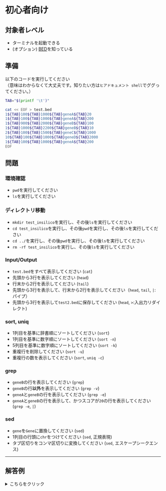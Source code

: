 # 初心者向け

## 対象者レベル

- ターミナルを起動できる
- (オプション) [BED](https://m.ensembl.org/info/website/upload/bed.html)を知っている

## 準備

以下のコードを実行してください  
（意味はわからなくて大丈夫です。知りたい方は`ヒアドキュメント shell`でググってください。）

```sh
TAB="$(printf '\t')"

cat << EOF > test.bed
1${TAB}100${TAB}1000${TAB}geneA${TAB}20
1${TAB}100${TAB}1000${TAB}geneA${TAB}200
1${TAB}900${TAB}2000${TAB}geneB${TAB}100
1${TAB}1000${TAB}2200${TAB}geneB${TAB}10
2${TAB}100${TAB}1500${TAB}geneC${TAB}1000
10${TAB}100${TAB}1000${TAB}geneD${TAB}2000
1${TAB}100${TAB}1000${TAB}geneA${TAB}200
EOF
```


## 問題

### 環境確認

- `pwd`を実行してください
- `ls`を実行してください

### ディレクトリ移動

- `mkdir test_insilico`を実行し、その後`ls`を実行してください
- `cd test_insilico`を実行し、その後`pwd`を実行し、その後`ls`を実行してください
- `cd ../`を実行し、その後`pwd`を実行し、その後`ls`を実行してください
- `rm -rf test_insilico`を実行し、その後`ls`を実行してください

### Input/Output

- `test.bed`をすべて表示してください (`cat`)
- 先頭から3行を表示してください (`head`)
- 行末から2行を表示してください (`tail`)
- 先頭から3行を表示して、行末から2行を表示してください（`head`, `tail`, `|`: パイプ）
- 先頭から3行を表示して`test2.bed`に保存してください (`head`, `>`:入出力リダイレクト)

### sort, uniq

- 1列目を基準に辞書順にソートしてください (`sort`)
- 1列目を基準に数字順にソートしてください (`sort -n`)
- 5列目を基準に数字順にソートしてください (`sort -k`)
- 重複行を削除してください  (`sort -u`)
- 重複行の数を表示してください (`sort`, `uniq -c`)

### grep

- `geneB`の行を表示してください (`grep`)
- `geneB`の行**以外**を表示してください (`grep -v`)
- `geneA`と`geneB`の行を表示してください (`grep -e`)
- `geneA`と`geneB`の行を表示して、かつスコアが`20`の行を表示してください (`grep -e`, `|`)

### sed

- `gene`を`Gene`に置換してください (`sed`)
- 1列目の行頭に`chr`をつけてください (`sed`, 正規表現)
- タブ区切りをコンマ区切りに変換してください (`sed`, エスケープシークエンス)


-------------------------------------------------------------------------------

## 解答例

<details>
<summary>こちらをクリック</summary>
<pre>

### 環境確認

- `pwd`を実行してください

```sh
pwd
```

- `ls`を実行してください

```sh
ls
```

### ディレクトリ移動

- `mkdir test_insilico`を実行し、その後`ls`を実行してください

```sh
mkdir test_insilico
ls
```

- `cd test_insilico`を実行し、その後`pwd`を実行し、その後`ls`を実行してください

```sh
cd test_insilico
pwd
ls
```

- `cd ../`を実行し、その後`pwd`を実行し、その後`ls`を実行してください

```sh
cd ../
pwd
ls
```

- `rm -rf test_insilico`を実行し、その後`ls`を実行してください

```sh
rm -rf test_insilico
ls
```

### Input/Output

- `test.bed`をすべて表示してください (`cat`)

```sh
cat test.bed
```

- 先頭から3行を表示してください (`head`)

```sh
head -n 3 test.bed
```

- 行末から2行を表示してください (`tail`)

```sh
tail -n 2 test.bed
```

- 先頭から3行を表示して、行末から2行を表示してください（`head`, `tail`, `|`: パイプ）

```sh
head -n 3 test.bed | tail -n 2
```

- 先頭から3行を表示して`test2.bed`に保存してください (`head`, `>`:入出力リダイレクト)

```sh
head -n 3 test.bed > test2.bed
```


### sort, uniq

- 1列目を基準に辞書順にソートしてください (`sort`)

```sh
sort test.bed
```

- 1列目を基準に数字順にソートしてください (`sort -n`)

```sh
sort -n test.bed
```

- 5列目を基準に数字順にソートしてください (`sort -k`)

```sh
sort -k 5,5n test.bed
```

- 重複行を削除してください  (`sort -u`)

```sh
sort -u test.bed
# または
sort test.bed | uniq
```

- 重複行の数を表示してください (`sort`, `uniq -c`)


```sh
sort test.bed | uniq -c
```

### grep

- `geneB`の行を表示してください (`grep`)

```sh
grep "geneB" test.bed
```

- `geneB`の行**以外**を表示してください (`grep -v`)

```sh
grep -v "geneB" test.bed
```

- `geneA`と`geneB`の行を表示してください (`grep -e`)

```sh
grep -e "geneA" -e "geneB" test.bed
```

- `geneA`と`geneB`の行を表示して、かつスコアが`20`の行を表示してください (`grep -e`, `|`)

```sh
grep -e "geneA" -e "geneB" test.bed | grep "20$"
```

- `AWK`を利用する場合

```sh
awk '($4=="geneA" || $4=="geneB") && $5==20' test.bed
```

### sed

- `gene`を`Gene`に置換してください (`sed`)

```sh
sed "s/gene/Gene/g" test.bed
```

- 1列目の行頭に`chr`をつけてください (`sed`, 正規表現)

```sh
sed "s/^/chr/g" test.bed
```

</pre>
</details>
